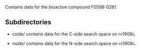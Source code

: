 Contains data for the bioactive compound F0598-0261.

## Subdirectories

- cside/ contains data for the C-side search space on rv1908c.

- nside/ contains data for the N-side search space on rv1908c.

